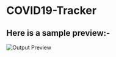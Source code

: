 # COVID19-Tracker
## Here is a sample preview:-
![Output Preview](https://drive.google.com/file/d/12IZQey4QZ6dfWg-Mm206vb_gnu0rVde8/view?usp=sharing)
